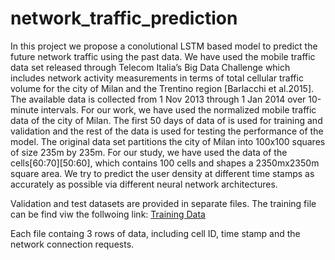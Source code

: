 # network_traffic_prediction
In this project we propose a conolutional LSTM based model to predict the future network traffic using the past data. We have used the mobile traffic data set released through Telecom Italia’s Big Data Challenge which includes network activity measurements in terms of total cellular traffic volume for the city of Milan and the Trentino region [Barlacchi et al.2015]. The available data is collected from 1 Nov 2013 through 1 Jan 2014 over 10-minute intervals. For our work, we have used the normalized mobile traffic data of the city of Milan. The first 50 days of data of is used for training and validation and the rest of the data is used for testing the performance of the model. The original data set partitions the city of Milan into 100x100 squares of size 235m by 235m. For our study, we have used the data of the cells[60:70][50:60], which contains 100 cells and shapes a 2350mx2350m square area. We try to predict the user density at different time stamps as accurately as possible via different neural network architectures.

Validation and test datasets are provided in separate files. The training file can be find viw the follwoing link:
[Training Data](https://drive.google.com/file/d/1YEOXfZgFGn3AhPFxiC2PfjXW0qMNtjaq/view?usp=share_link)

Each file containg 3 rows of data, including cell ID, time stamp and the network connection requests.
